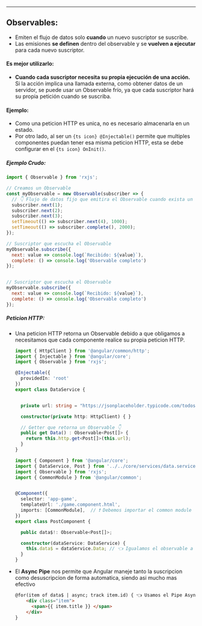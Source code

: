 
---
## Observables:
- Emiten el flujo de datos solo **cuando** un nuevo suscriptor se suscribe.
- Las emisiones **se definen** dentro del observable y se **vuelven a ejecutar** para cada nuevo suscriptor.

#### Es mejor utilizarlo:
- **Cuando cada suscriptor necesita su propia ejecución de una acción.** Si la acción implica una llamada externa, como obtener datos de un servidor, se puede usar un Observable frío, ya que cada suscriptor hará su propia petición cuando se suscriba.

#### Ejemplo:
- Como una peticion HTTP es unica, no es necesario almacenarla en un estado.
- Por otro lado, al ser un `{ts icon} @Injectable()` permite que multiples componentes puedan tener esa misma peticion HTTP, esta se debe configurar en el `{ts icon} OnInit()`. 


##### Ejemplo Crudo:

```js
import { Observable } from 'rxjs';

// Creamos un Observable
const myObservable = new Observable(subscriber => {
  // 👇 Flujo de datos fijo que emitira el Observable cuando exista un nuevo suscriptor
  subscriber.next(1);
  subscriber.next(2);
  subscriber.next(3);
  setTimeout(() => subscriber.next(4), 1000);
  setTimeout(() => subscriber.complete(), 2000);
});

// Suscriptor que escucha el Observable
myObservable.subscribe({
  next: value => console.log(`Recibido: ${value}`),
  complete: () => console.log('Observable completo')
});


// Suscriptor que escucha el Observable
myObservable.subscribe({
  next: value => console.log(`Recibido: ${value}`),
  complete: () => console.log('Observable completo')
});
```




##### Peticion HTTP:
- Una peticion HTTP retorna un Observable debido a que obligamos a necesitamos que cada componente realice su propia peticion HTTP.

	```ts title:DataService.ts
	import { HttpClient } from '@angular/common/http';
	import { Injectable } from '@angular/core';
	import { Observable } from 'rxjs';
	
	@Injectable({
	  providedIn: 'root'
	})
	export class DataService {
	
	
	  private url: string = "https://jsonplaceholder.typicode.com/todos/";
	
	  constructor(private http: HttpClient) { }
	
	  // Getter que retorna un Observable 👇
	  public get Data() : Observable<Post[]> {
	    return this.http.get<Post[]>(this.url);
	  }
	}
	```

	
	```ts title:PostComponent.ts
	import { Component } from '@angular/core';
	import { DataService, Post } from '../../core/services/data.service';
	import { Observable } from 'rxjs';
	import { CommonModule } from '@angular/common';
	
	
	@Component({
	  selector: 'app-game',
	  templateUrl: './game.component.html',
	  imports: [CommonModule],  // ❗ Debemos importar el common module
	})
	export class PostComponent {
	
	  public data$!: Observable<Post[]>;
	
	  constructor(dataService: DataService) {
	    this.data$ = dataService.Data; // 👈 Igualamos el observable a la propiedad interna
	  }
	}
	```
	
	
 - El **Async Pipe** nos permite que Angular maneje tanto la suscripcion como desuscripcion de forma automatica, siendo asi mucho mas efectivo	
	```html title:PostComponent.html
	@for(item of data$ | async; track item.id) { 👈 Usamos el Pipe Async 
		<div class="item">
		  <span>{{ item.title }} </span>
		</div>
	}
	```



